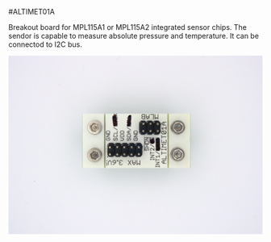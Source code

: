 <!--- PrjInfo ---> <!--- Please remove this line after manually editing --->
<!--- 00a56be08b96043df9e37d6aff7b6990 --->
<!--- Created:2017-01-02T19:34:51.767826: ---> 
<!--- Author:Mlab: ---> 
<!--- AuthorEmail:email@mlab.cz: ---> 
<!--- Tags:None: ---> 
<!--- Ust:None: ---> 
<!--- Name:ALTIMET01A: --->
#ALTIMET01A 
<!--- LongName --->

<!--- ELongName ---> 

<!--- Lead --->
Breakout board for MPL115A1 or MPL115A2 integrated sensor chips. The sendor is capable to measure absolute pressure and temperature. It can be connectod to I2C bus.
<!--- ELead ---> 

![LeadImg](DOC/SRC/img/ALTIMET01A_I2C_Top_big.jpg) 


​
​
<!--- Description --->
<!--- EDescription --->
<!--- Content --->
<!--- EContent --->
            